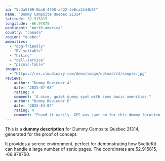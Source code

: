 ```yaml
---
id: "5c3a5709-0ba8-4708-a422-5e0ca33d4b9f"
name: "Dummy Campsite Quebec 21314"
latitude: 52.915815
longitude: -66.97875
continent: "north-america"
country: "canada"
region: "quebec"
amenities:
  - "dog-friendly"
  - "RV-suitable"
  - "hiking"
  - "cell-service"
  - "picnic-table"
images:
  - "https://res.cloudinary.com/demo/image/upload/v1/sample.jpg"
reviews:
  - author: "Dummy Reviewer A"
    date: "2025-07-08"
    rating: 4
    comment: "A nice, quiet dummy spot with some basic amenities."
  - author: "Dummy Reviewer B"
    date: "2025-04-07"
    rating: 4
    comment: "Found it easily. GPS was spot on for this dummy location."
---
```


This is a **dummy description** for Dummy Campsite Quebec 21314, generated for the proof of concept.

It provides a serene environment, perfect for demonstrating how SvelteKit can handle a large number of static pages. The coordinates are 52.915815, -66.978750.
